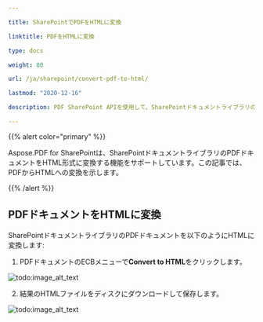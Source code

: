 ```yaml
---

title: SharePointでPDFをHTMLに変換

linktitle: PDFをHTMLに変換

type: docs

weight: 80

url: /ja/sharepoint/convert-pdf-to-html/

lastmod: "2020-12-16"

description: PDF SharePoint APIを使用して、SharePointドキュメントライブラリのPDFドキュメントをHTML形式に変換できます。

---
```




{{% alert color="primary" %}}



Aspose.PDF for SharePointは、SharePointドキュメントライブラリのPDFドキュメントをHTML形式に変換する機能をサポートしています。この記事では、PDFからHTMLへの変換を示します。



{{% /alert %}}



## **PDFドキュメントをHTMLに変換**



SharePointドキュメントライブラリのPDFドキュメントを以下のようにHTMLに変換します:



1. PDFドキュメントのECBメニューで**Convert to HTML**をクリックします。



![todo:image_alt_text](convert-pdf-to-html_1.png)



2. 結果のHTMLファイルをディスクにダウンロードして保存します。



![todo:image_alt_text](convert-pdf-to-html_2.png)